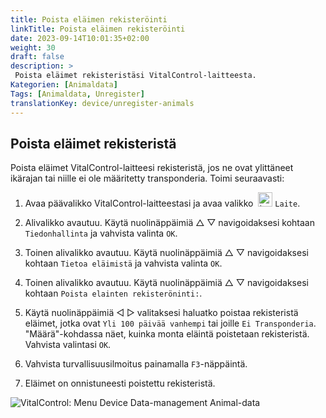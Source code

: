 ```yaml
---
title: Poista eläimen rekisteröinti
linkTitle: Poista eläimen rekisteröinti
date: 2023-09-14T10:01:35+02:00
weight: 30
draft: false
description: >
 Poista eläimet rekisteristäsi VitalControl-laitteesta.
Kategorien: [Animaldata]
Tags: [Animaldata, Unregister]
translationKey: device/unregister-animals
---
```

## Poista eläimet rekisteristä

Poista eläimet VitalControl-laitteesi rekisteristä, jos ne ovat ylittäneet ikärajan tai niille ei ole määritetty transponderia. Toimi seuraavasti:

1. Avaa päävalikko VitalControl-laitteestasi ja avaa valikko &nbsp;<img src="/icons/device.svg" width="23" align="bottom" alt="Laite" /> `Laite`.

2. Alivalikko avautuu. Käytä nuolinäppäimiä △ ▽ navigoidaksesi kohtaan `Tiedonhallinta` ja vahvista valinta `OK`.

3. Toinen alivalikko avautuu. Käytä nuolinäppäimiä △ ▽ navigoidaksesi kohtaan `Tietoa eläimistä` ja vahvista valinta `OK`.

4. Toinen alivalikko avautuu. Käytä nuolinäppäimiä △ ▽ navigoidaksesi kohtaan `Poista elainten rekisteröninti:`.

5. Käytä nuolinäppäimiä ◁ ▷ valitaksesi haluatko poistaa rekisteristä eläimet, jotka ovat `Yli 100 päivää vanhempi` tai joille `Ei Transponderia`. "Määrä"-kohdassa näet, kuinka monta eläintä poistetaan rekisteristä. Vahvista valintasi `OK`.

6. Vahvista turvallisuusilmoitus painamalla `F3`-näppäintä.

7. Eläimet on onnistuneesti poistettu rekisteristä.

![VitalControl: Menu Device Data-management Animal-data](../images/unregister.png "Poista rekisteristä")
